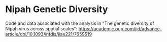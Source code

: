 # Nipah Genetic Diversity

Code and data associated with the analysis in "The genetic diversity of Nipah virus across spatial scales": https://academic.oup.com/jid/advance-article/doi/10.1093/infdis/jiae221/7659519
